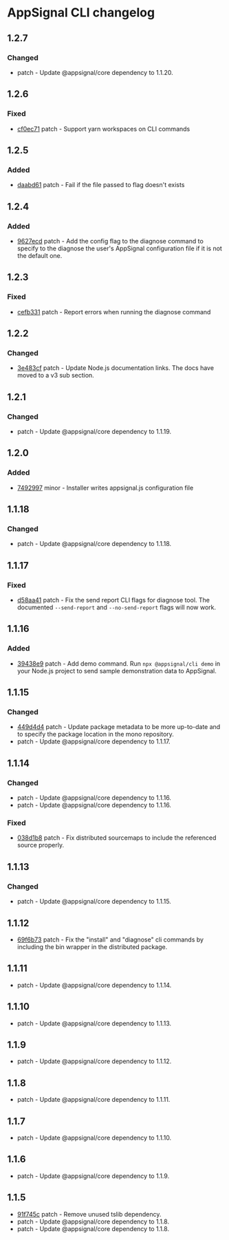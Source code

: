# AppSignal CLI changelog

## 1.2.7

### Changed

- patch - Update @appsignal/core dependency to 1.1.20.

## 1.2.6

### Fixed

- [cf0ec71](https://github.com/appsignal/appsignal-javascript/commit/cf0ec7158a3a0907fba5f6adc60089606b1465bb) patch - Support yarn workspaces on CLI commands

## 1.2.5

### Added

- [daabd61](https://github.com/appsignal/appsignal-javascript/commit/daabd617f9d2e7aae3ac408e75d2ca6572d07699) patch - Fail if the file passed to flag doesn't exists

## 1.2.4

### Added

- [9627ecd](https://github.com/appsignal/appsignal-javascript/commit/9627ecd9d8c70e8cdaa57c94f164c5565d59b85d) patch - Add the config flag to the diagnose command to specify to the diagnose the user's AppSignal configuration file
  if it is not the default one.

## 1.2.3

### Fixed

- [cefb331](https://github.com/appsignal/appsignal-javascript/commit/cefb331e88bd433cb49a1a3c761f0e5e6d94dff4) patch - Report errors when running the diagnose command

## 1.2.2

### Changed

- [3e483cf](https://github.com/appsignal/appsignal-javascript/commit/3e483cf1d3840d6b28df19c144c90211a677ec25) patch - Update Node.js documentation links. The docs have moved to a v3 sub section.

## 1.2.1

### Changed

- patch - Update @appsignal/core dependency to 1.1.19.

## 1.2.0

### Added

- [7492997](https://github.com/appsignal/appsignal-javascript/commit/74929977f8c961180fd1077363cd19fba085af87) minor - Installer writes appsignal.js configuration file

## 1.1.18

### Changed

- patch - Update @appsignal/core dependency to 1.1.18.

## 1.1.17

### Fixed

- [d58aa41](https://github.com/appsignal/appsignal-javascript/commit/d58aa41ceb3a4a6850467299392776c846698864) patch - Fix the send report CLI flags for diagnose tool. The documented `--send-report` and `--no-send-report` flags will now work.

## 1.1.16

### Added

- [39438e9](https://github.com/appsignal/appsignal-javascript/commit/39438e9f0649177fe55243054e8b0e8de1bd4515) patch - Add demo command. Run `npx @appsignal/cli demo` in your Node.js project to
  send sample demonstration data to AppSignal.

## 1.1.15

### Changed

- [449d4d4](https://github.com/appsignal/appsignal-javascript/commit/449d4d40381e7e6c13076732a8b4e7f65f94d5db) patch - Update package metadata to be more up-to-date and to specify the package location in the mono repository.
- patch - Update @appsignal/core dependency to 1.1.17.

## 1.1.14

### Changed

- patch - Update @appsignal/core dependency to 1.1.16.
- patch - Update @appsignal/core dependency to 1.1.16.

### Fixed

- [038d1b8](https://github.com/appsignal/appsignal-javascript/commit/038d1b8beb4042b2610ee3db1c6b3bdb3c9e881f) patch - Fix distributed sourcemaps to include the referenced source properly.

## 1.1.13

### Changed

- patch - Update @appsignal/core dependency to 1.1.15.

## 1.1.12

- [69f6b73](https://github.com/appsignal/appsignal-javascript/commit/69f6b73bf09b7b73075f23f0580c2d86a2ba4c03) patch - Fix the "install" and "diagnose" cli commands by including the bin wrapper in the distributed package.

## 1.1.11

- patch - Update @appsignal/core dependency to 1.1.14.

## 1.1.10

- patch - Update @appsignal/core dependency to 1.1.13.

## 1.1.9

- patch - Update @appsignal/core dependency to 1.1.12.

## 1.1.8

- patch - Update @appsignal/core dependency to 1.1.11.

## 1.1.7

- patch - Update @appsignal/core dependency to 1.1.10.

## 1.1.6

- patch - Update @appsignal/core dependency to 1.1.9.

## 1.1.5

- [91f745c](https://github.com/appsignal/appsignal-javascript/commit/91f745c781d68d9726ed4ed10f51da309a2ab4e7) patch - Remove unused tslib dependency.
- patch - Update @appsignal/core dependency to 1.1.8.
- patch - Update @appsignal/core dependency to 1.1.8.
